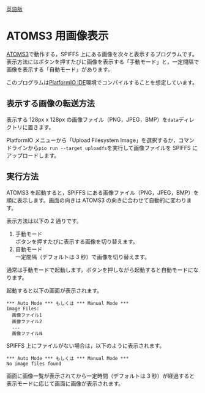 [英語版](README.md)

# ATOMS3 用画像表示

[ATOMS3](https://shop.m5stack.com/products/atoms3-dev-kit-w-0-85-inch-screen?variant=43676991258881)で動作する，SPIFFS 上にある画像を次々と表示するプログラムです。表示方法にはボタンを押すたびに画像を表示する「手動モード」と，一定間隔で画像を表示する「自動モード」があります。

このプログラムは[PlatformIO IDE](https://platformio.org/platformio-ide)環境でコンパイルすることを想定しています。

## 表示する画像の転送方法

表示する 128px x 128px の画像ファイル（PNG，JPEG，BMP）を`data`ディレクトリに置きます。

PlatformIO メニューから「Upload Filesystem Image」を選択するか，コマンドラインから`pio run --target uploadfs`を実行して画像ファイルを SPIFFS にアップロードします。

## 実行方法

ATOMS3 を起動すると，SPIFFS にある画像ファイル（PNG，JPEG，BMP）を順に表示します。画面の向きは ATOMS3 の向きに合わせて自動的に変わります。

表示方法は以下の 2 通りです。

1. 手動モード  
   ボタンを押すたびに表示する画像を切り替えます。
2. 自動モード  
   一定間隔（デフォルトは 3 秒）で画像を切り替えます。

通常は手動モードで起動します。ボタンを押しながら起動すると自動モードになります。

起動すると以下の画面が表示されます。

```text
*** Auto Mode *** もしくは *** Manual Mode ***
Image Files:
  画像ファイル1
  画像ファイル2
  ...
  画像ファイルN
```

SPIFFS 上にファイルがない場合は，以下のように表示されます。

```text
*** Auto Mode *** もしくは *** Manual Mode ***
No image files found
```

画面に画像一覧が表示されてから一定時間（デフォルトは 3 秒）が経過すると表示モードに応じて画面に画像が表示されます。
